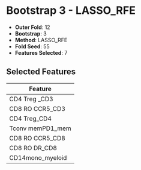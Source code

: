 # Bootstrap 3 - LASSO_RFE

- **Outer Fold**: 12
- **Bootstrap**: 3
- **Method**: LASSO_RFE
- **Fold Seed**: 55
- **Features Selected**: 7

## Selected Features

| Feature |
|---------|
| CD4 Treg _CD3 |
| CD8 RO CCR5_CD3 |
| CD4 Treg_CD4 |
| Tconv memPD1_mem |
| CD8 RO CCR5_CD8 |
| CD8 RO DR_CD8 |
| CD14mono_myeloid |
